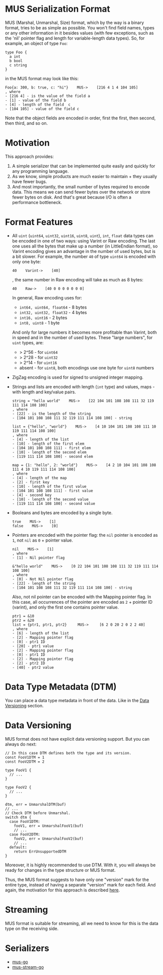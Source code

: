 # MUS Serialization Format
MUS (Marshal, Unmarshal, Size) format, which by the way is a 
binary format, tries to be as simple as possible. You won't find field names, 
types or any other information in it besides values (with few exceptions, such 
as the 'nil' pointer flag and length for variable-length data types). So, for 
example, an object of type `Foo`:
```
type Foo {
  a int
  b bool
  c string
}
```
in the MUS format may look like this:
```
Foo{a: 300, b: true, c: "hi"}    MUS->    [216 4 1 4 104 105]
, where 
- [216 4] - is the value of the field a
- [1] - value of the field b
- [4] - length of the field  c
- [104 105] - value of the field c
```

Note that the object fields are encoded in order, first the first, then second, 
then third, and so on.

# Motivation
This approach provides:
1. A simple serializer that can be implemented quite easily and quickly for any 
   programming language.
2. As we know, simple products are much easier to maintain + they usually have 
   fewer bugs.
3. And most importantly, the small number of bytes required to encode data. This
   means we can send fewer bytes over the network or store fewer bytes on disk. 
   And that's great because I/O is often a performance bottleneck.

# Format Features
- All `uint` (`uint64`, `uint32`, `uint16`, `uint8`, `uint`), `int`, 
  `float` data types can be encoded in one of two ways: using Varint or Raw 
  encoding. The last one uses all the bytes that make up a number (in 
  LittleEndian format), so Varint encoding gives an advantage in the number 
  of used bytes, but is a bit slower.
  For example, the number `40` of type `uint64` is encoded with only one
  byte:
  ```
  40    Varint->    [40]
  ```
  , the same number in Raw encoding will take as much as 8 bytes:
  ```
  40    Raw->    [40 0 0 0 0 0 0 0]
  ```
  In general, Raw encoding uses for:
  - `int64, uint64, float64` - 8 bytes
  - `int32, uint32, float32` - 4 bytes
  - `int16, uint16` - 2 bytes
  - `int8, uint8` - 1 byte

  And only for large numbers it becomes more profitable than Varint, both in 
  speed and in the number of used bytes. These "large numbers", for `uint` 
  types, are:
  - \> 2^56 - for `uint64`
  - \> 2^28 - for `uint32`
  - \> 2^14 - for `uint16`
  - absent - for `uint8`, both encodings use one byte for `uint8` numbers

- ZigZag encoding is used for signed to unsigned integer mapping.
- Strings and lists are encoded with length (`int` type) and values, maps -
  with length and key/value pairs.
  ```
  string = "hello world"    MUS->    [22 104 101 108 108 111 32 119 111 114 108 100]
  , where
  - [22] - is the length of the string
  - [104 101 108 108 111 32 119 111 114 108 100] - string
  ```
  ```
  list = {"hello", "world"}    MUS->    [4 10 104 101 108 108 111 10 119 111 114 108 100]
  , where
  - [4] - length of the list
  - [10] - length of the first elem
  - [104 101 108 108 111] - first elem
  -	[10] - length of the second elem
  - [119 111 114 108 100] - second elem
  ```
  ```
  map = {1: "hello", 2: "world"}    MUS->    [4 2 10 104 101 108 108 111 4 10 119 111 114 108 100]
  , where
  - [4] - length of the map
  - [2] - first key
  - [10] - length of the first value
  - [104 101 108 108 111] - first value
  - [4] - second key
  - [10] - length of the second value
  - [119 111 114 108 100] - second value
  ```
- Booleans and bytes are encoded by a single byte.
  ```
  true    MUS->    [1]
  false    MUS->    [0]
  ```
- Pointers are encoded with the pointer flag: the `nil` pointer is 
  encoded as `1`, not `nil` as `0` + pointer value.
  ```
  nil    MUS->    [1]
  , where
  - [1] - Nil pointer flag
  ```
  ```
  &"hello world"    MUS->    [0 22 104 101 108 108 111 32 119 111 114 108 100]
  , where
  - [0] - Not Nil pointer flag
  - [22] - length of the string
  - [104 101 108 108 111 32 119 111 114 108 100] - string
  ```
  Also, not nil pointer can be encoded with the Mapping pointer flag. In this 
  case, all occurrences of the pointer are encoded as `2` + pointer ID (varint),
  and only the first one contains pointer value.
  ```
  ptr1 = &10
  ptr2 = &20
  list = {ptr1, ptr1, ptr2}     MUS->     [6 2 0 20 2 0 2 2 40]
  , where
  - [6] - length of the list
  - [2] - Mapping pointer flag
  - [0] - ptr1 ID
  - [20] - ptr1 value
  - [2] - Mapping pointer flag
  - [0] - ptr1 ID
  - [2] - Mapping pointer flag
  - [2] - ptr2 ID
  - [40] - ptr2 value
  ```

# Data Type Metadata (DTM)
You can place a data type metadata in front of the data. Like in the 
[Data Versioning](#data-versioning) section.

# Data Versioning
MUS format does not have explicit data versioning support. But you can always do 
next:
```
// In this case DTM defines both the type and its version.
const FooV1DTM = 1
const FooV2DTM = 2

type FooV1 {
  // ...
}

type FooV2 {
  // ...
}

dtm, err = UnmarshalDTM(buf)
// ...
// Check DTM before Unmarshal.
switch dtm {
  case FooV1DTM:
    fooV1, err = UnmarshalFooV1(buf)
    // ...
  case FooV2DTM:
    fooV2, err = UnmarshalFooV2(buf)
    // ...
  default:
    return ErrUnsupportedDTM
}
```
Moreover, it is highly recommended to use DTM. With it, you will always be ready
for changes in the type structure or MUS format.

Thus, the MUS format suggests to have only one "version" mark for the entire 
type, instead of having a separate "version" mark for each field. And again, the 
motivation for this approach is described [here](#motivation).

# Streaming
MUS format is suitable for streaming, all we need to know for this is the data 
type on the receiving side.

# Serializers
- [mus-go](https://github.com/mus-format/mus-go)
- [mus-stream-go](https://github.com/mus-format/mus-stream-go)